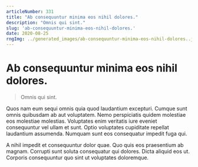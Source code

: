 ```yaml
---
articleNumber: 331
title: "Ab consequuntur minima eos nihil dolores."
description: "Omnis qui sint."
slug: 'ab-consequuntur-minima-eos-nihil-dolores.'
date: 2020-08-25
rngImg: ../generated_images/ab-consequuntur-minima-eos-nihil-dolores..jpg
---
```


# Ab consequuntur minima eos nihil dolores.

> Omnis qui sint.

Quos nam eum sequi omnis quia quod laudantium excepturi. Cumque sunt omnis quibusdam ab aut voluptatem. Nemo perspiciatis quidem molestiae eos molestiae molestias. Voluptates enim veritatis iure eveniet consequuntur vel ullam et sunt. Optio voluptates cupiditate repellat laudantium assumenda. Numquam sunt eos consequatur impedit fuga qui.
 A nihil impedit et consequuntur dolor quae. Quo quis eos praesentium ab magnam. Corrupti sunt soluta consequatur qui dolores. Dicta aliquid eos ut. Corporis consequuntur quo sint ut voluptates doloremque.
